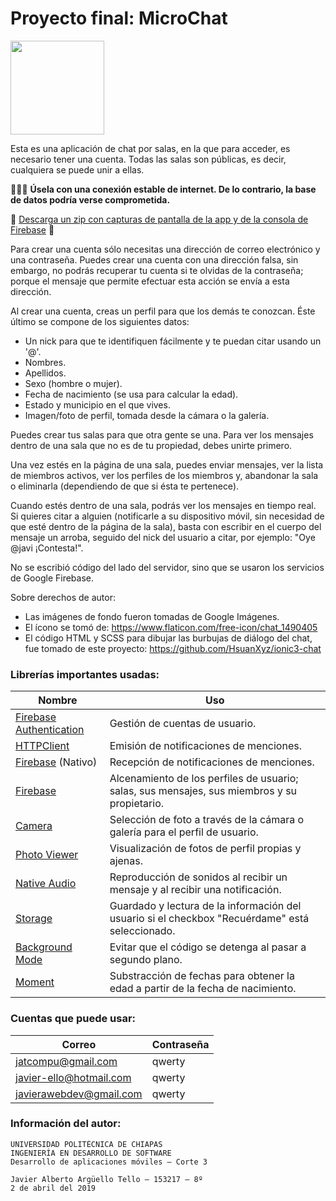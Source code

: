 # Proyecto final: MicroChat
<img width="150px" src="https://image.flaticon.com/icons/svg/1490/1490405.svg">

Esta es una aplicación de chat por salas, en la que para acceder, es necesario tener una cuenta.
Todas las salas son públicas, es decir, cualquiera se puede unir a ellas.

🔴🔴🔴 **Úsela con una conexión estable de internet. De lo contrario, la base de datos podría verse comprometida.**

🔹 [Descarga un zip con capturas de pantalla de la app y de la consola de Firebase](https://github.com/jat-jat/153217_Proyecto_Final/files/3036239/MicroChat.-.Capturas.de.app.y.consola.de.Firebase.zip) 🔹

Para crear una cuenta sólo necesitas una dirección de correo electrónico y una contraseña.
Puedes crear una cuenta con una dirección falsa, sin embargo, no podrás recuperar tu cuenta si te olvidas de la contraseña; porque el mensaje que permite efectuar esta acción se envía a esta dirección.

Al crear una cuenta, creas un perfil para que los demás te conozcan. Éste último se compone de los siguientes datos:
- Un nick para que te identifiquen fácilmente y te puedan citar usando un '@'.
- Nombres.
- Apellidos.
- Sexo (hombre o mujer).
- Fecha de nacimiento (se usa para calcular la edad).
- Estado y municipio en el que vives.
- Imagen/foto de perfil, tomada desde la cámara o la galería.

Puedes crear tus salas para que otra gente se una.
Para ver los mensajes dentro de una sala que no es de tu propiedad, debes unirte primero.

Una vez estés en la página de una sala, puedes enviar mensajes, ver la lista de miembros activos, ver los perfiles de los miembros y, abandonar la sala o eliminarla (dependiendo de que si ésta te pertenece).

Cuando estés dentro de una sala, podrás ver los mensajes en tiempo real. Si quieres citar a alguien (notificarle a su dispositivo móvil, sin necesidad de que esté dentro de la página de la sala), basta con escribir en el cuerpo del mensaje un arroba, seguido del nick del usuario a citar, por ejemplo: "Oye @javi ¡Contesta!".

No se escribió código del lado del servidor, sino que se usaron los servicios de Google Firebase.

Sobre derechos de autor:
- Las imágenes de fondo fueron tomadas de Google Imágenes.
- El ícono se tomó de: https://www.flaticon.com/free-icon/chat_1490405
- El código HTML y SCSS para dibujar las burbujas de diálogo del chat, fue tomado de este proyecto: https://github.com/HsuanXyz/ionic3-chat

### Librerías importantes usadas:

 Nombre  | Uso 
 ------------- | ------------- 
 [Firebase Authentication](https://ionicframework.com/docs/native/firebase-authentication) | Gestión de cuentas de usuario.
 [HTTPClient](https://angular.io/guide/http) | Emisión de notificaciones de menciones.
 [Firebase](https://ionicframework.com/docs/native/firebase) (Nativo) | Recepción de notificaciones de menciones.
 [Firebase](https://www.npmjs.com/package/firebase) | Alcenamiento de los perfiles de usuario; salas, sus mensajes, sus miembros y su propietario.
 [Camera](https://ionicframework.com/docs/native/camera) | Selección de foto a través de la cámara o galería para el perfil de usuario.
 [Photo Viewer](https://ionicframework.com/docs/native/photo-viewer) | Visualización de fotos de perfil propias y ajenas.
 [Native Audio](https://ionicframework.com/docs/native/native-audio) | Reproducción de sonidos al recibir un mensaje y al recibir una notificación.
 [Storage](https://ionicframework.com/docs/building/storage) | Guardado y lectura de la información del usuario si el checkbox "Recuérdame" está seleccionado.
 [Background Mode](https://ionicframework.com/docs/native/background-mode) | Evitar que el código se detenga al pasar a segundo plano.
 [Moment](https://www.npmjs.com/package/moment) | Substracción de fechas para obtener la edad a partir de la fecha de nacimiento.
 
 ### Cuentas que puede usar:

 Correo  | Contraseña 
 ------------- | ------------- 
 jatcompu@gmail.com | qwerty
 javier-ello@hotmail.com | qwerty
 javierawebdev@gmail.com | qwerty
 
### Información del autor:
```
UNIVERSIDAD POLITÉCNICA DE CHIAPAS
INGENIERÍA EN DESARROLLO DE SOFTWARE
Desarrollo de aplicaciones móviles – Corte 3

Javier Alberto Argüello Tello – 153217 – 8º
2 de abril del 2019
```

